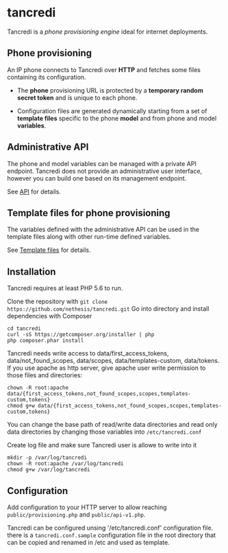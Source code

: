 # tancredi

Tancredi is a *phone provisioning engine* ideal for internet deployments.

## Phone provisioning

An IP phone connects to Tancredi over **HTTP** and fetches some files containing
its configuration.

- The **phone** provisioning URL is protected by a **temporary random secret
  token** and is unique to each phone.

- Configuration files are generated dynamically starting from a set of
  **template files** specific to the phone **model** and from phone and model
  **variables**.

## Administrative API

The phone and model variables can be managed with a private API endpoint.
Tancredi does not provide an administrative user interface, however you can
build one based on its management endpoint.

See [API](https://github.com/nethesis/tancredi/blob/master/docs/API.md) for details.

## Template files for phone provisioning

The variables defined with the administrative API can be used in the template
files along with other run-time defined variables.

See [Template files](./templates) for details.

## Installation

Tancredi requires at least PHP 5.6 to run.

Clone the repository with 
`git clone https://github.com/nethesis/tancredi.git`
Go into directory and install dependencies with Composer
```
cd tancredi
curl -sS https://getcomposer.org/installer | php
php composer.phar install
```

Tancredi needs write access to data/first_access_tokens, data/not_found_scopes, data/scopes, data/templates-custom, data/tokens. If you use apache as http server, give apache user write permission to those files and directories:
```
chown -R root:apache data/{first_access_tokens,not_found_scopes,scopes,templates-custom,tokens}
chmod g+w data/{first_access_tokens,not_found_scopes,scopes,templates-custom,tokens}
```

You can change the base path of read/write data directories and read only data directories by changing those variables into `/etc/tancredi.conf`

Create log file and make sure Tancredi user is allowe to write into it
```
mkdir -p /var/log/tancredi
chown -R root:apache /var/log/tancredi
chmod g+w /var/log/tancredi
```

## Configuration

Add configuration to your HTTP server to allow reaching `public/provisioning.php`
and `public/api-v1.php`.

Tancredi can be configured unsing '/etc/tancredi.conf' configuration file. there
is a `tancredi.conf.sample` configuration file in the root directory that can be
copied and renamed in /etc and used as template.
